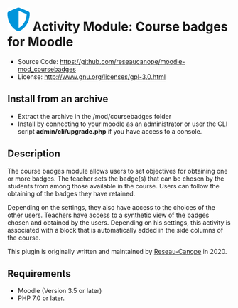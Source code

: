 # ![moodle-mod_coursebadges](pix/icon.png) Activity Module: Course badges for Moodle

- Source Code: https://github.com/reseaucanope/moodle-mod_coursebadges
- License: http://www.gnu.org/licenses/gpl-3.0.html

## Install from an archive

- Extract the archive in the /mod/coursebadges folder
- Install by connecting to your moodle as an administrator or user the CLI script **admin/cli/upgrade.php** if you have access to a console.

## Description

The course badges module allows users to set objectives for obtaining one or more badges. 
The teacher sets the badge(s) that can be chosen by the students from among those available in the course. 
Users can follow the obtaining of the badges they have retained. 

Depending on the settings, they also have access to the choices of the other users. 
Teachers have access to a synthetic view of the badges chosen and obtained by the users. 
Depending on his settings, this activity is associated with a block that is automatically added in the side columns of the course.

This plugin is originally written and maintained by [Reseau-Canope](https://www.reseau-canope.fr/) in 2020.

## Requirements

- Moodle (Version 3.5 or later) 
- PHP 7.0 or later.

